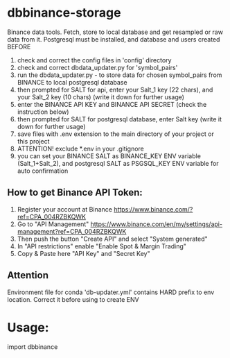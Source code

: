 # dbbinance-storage
Binance data tools. Fetch, store to local database and get resampled or raw data from it.
Postgresql must be installed, and database and users created BEFORE

1. check and correct the config files in 'config' directory
2. check and correct dbdata_updater.py for 'symbol_pairs'
3. run the dbdata_updater.py - to store data for chosen symbol_pairs from BINANCE to local postgresql database
4. then prompted for SALT for api, enter your Salt_1 key (22 chars), and your Salt_2 key (10 chars) (write it down for further usage)
5. enter the BINANCE API KEY and BINANCE API SECRET (check the instruction below)
6. then prompted for SALT for postgresql database, enter Salt key (write it down for further usage)
7. save files with .env extension to the main directory of your project or this project
8. ATTENTION! exclude *.env in your .gitignore
9. you can set your BINANCE SALT as BINANCE_KEY ENV variable (Salt_1+Salt_2), and postgresql SALT as PSGSQL_KEY ENV variable for auto confirmation

## How to get Binance API Token:
1. Register your account at Binance https://www.binance.com/?ref=CPA_004RZBKQWK
2. Go to "API Management" https://www.binance.com/en/my/settings/api-management?ref=CPA_004RZBKQWK
3. Then push the button "Create API" and select "System generated"
4. In "API restrictions" enable "Enable Spot & Margin Trading"
5. Copy & Paste here "API Key" and "Secret Key"

## Attention

Environment file for conda 'db-updater.yml' contains HARD prefix to env location. Correct it before using to create ENV

# Usage:

import dbbinance


